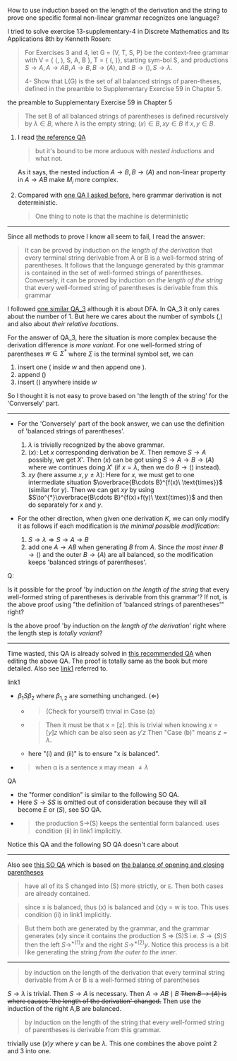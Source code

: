 How to use induction based on the length of the derivation and the string to prove one specific formal non-linear grammar recognizes one language?

I tried to solve exercise 13-supplementary-4 in Discrete Mathematics and Its Applications 8th by Kenneth Rosen:
> For Exercises 3 and 4, let G = (V, T, S, P) be the context-free grammar with V = { (, ), S, A, B }, T = { (, )}, starting sym-bol S, and productions $S \to A, A \to AB, A \to B, B \to (A)$, and
$B \to (), S \to \lambda$.
> 
> 4- Show that L(G) is the set of all balanced strings of paren-theses, defined in the preamble to Supplementary Exercise 59 in Chapter 5.

the preamble to Supplementary Exercise 59 in Chapter 5
>The set B of all balanced strings of parentheses is defined recursively by $\lambda \in B$, where $\lambda$ is the empty string; $(x) \in B, xy \in B$ if $x, y \in B$.

1. I read [the reference QA](https://cs.stackexchange.com/a/11316/161388)
   > but it's bound to be more arduous with *nested inductions* and what not.

   As it says, the nested induction $A\to B,B\to (A)$ and non-linear property in $A \to AB$ make $M_i$ more complex.

2. Compared with [one QA I asked before](https://cs.stackexchange.com/a/166984/161388), here grammar  derivation is not deterministic.
   > One thing to note is that the machine is deterministic

---

Since all methods to prove I know all seem to fail, I read the answer:
> It can be proved by induction on *the length of the derivation* that every terminal string derivable from A or B is a well-formed string of parentheses. It follows that the language generated by this grammar is contained in the set of well-formed strings of parentheses. Conversely, it can be proved by induction on *the length of the string* that every well-formed string of parentheses is derivable from this grammar

I followed [one similar QA_3](https://cs.stackexchange.com/q/4905/161388) although it is about DFA. In QA_3 it only cares about the number of 1. But here we cares about the number of symbols $(,)$ and also about *their relative locations*.

For the answer of QA_3, here the situation is more complex because the derivation difference *is more variant*. For one well-formed string of parentheses $w\in \Sigma^*$ where $\Sigma$ is the terminal symbol set, we can 
1. insert one $($ inside $w$ and then append one $)$.
2. append $()$
3. insert $()$ anywhere inside $w$

So I thought it is not easy to prove based on 'the length of the string' for the 'Conversely' part.

---

- For the 'Conversely' part of the book answer, we can use the definition of 'balanced strings of parentheses'.
  1. $\lambda$ is trivially recognized by the above grammar.
  2. $(x)$: Let $x$ corresponding derivation be $X$. Then remove $S\to A$ possibly, we get $X'$. Then $(x)$ can be got using 
    $S\to A\to B\to (A)$ where we continues doing $X'$ 
    (if $x=\lambda$, then we do $B\to ()$ instead).
  3. $xy$ (here assume $x,y\neq \lambda$): Here for $x$, we must get to one intermediate situation $\overbrace{B\cdots B}^{f(x)\ \text{times}}$ 
    (similar for $y$).
    Then we can get $xy$ by using $S\to^{*}\overbrace{B\cdots B}^{f(x)+f(y)\ \text{times}}$ and then do separately for $x$ and $y$.

- For the other direction, when given one derivation $K$, we can only modify it as follows if each modification is *the minimal possible modification*:
  1. $S\to \lambda \Rightarrow S\to A\to B$
  2. add one $A\to AB$ when generating $B$ from $A$.
  Since *the most inner* $B\to()$ and the outer $B\to (A)$ are all balanced, so the modification keeps 'balanced strings of parentheses'.

Q:

Is it possible for the proof 'by induction on *the length of the string* that every well-formed string of parentheses is derivable from this grammar'? If not, is the above proof using "the definition of 'balanced strings of parentheses'" right?

Is the above proof 'by induction on *the length of the derivation*' right where the length step is *totally variant*?

---

Time wasted, this QA is already solved in [this recommended QA](https://cs.stackexchange.com/q/153049/161388) when editing the above QA. The proof is totally same as the book but more detailed.
Also see [link1](http://cse.iitkgp.ac.in/%7Eabhij/course/theory/FLAT/Spring21/scribes/CFG-balanced.pdf) referred to.

link1
- $\beta_1 S\beta_2$ where $\beta_{1,2}$ are something unchanged.
($\Leftarrow$)
  - > (Check for yourself)
    trivial in Case (a)
  - > Then it must be that x = [z].
    this is trivial when knowing $x=[y]z$ which can be also seen as $y'z$
    Then "Case (b)" means $z=\lambda$.
  - here "(i) and (ii)" is to ensure "x is balanced".
- > when α is a sentence x
  may mean $\neq \lambda$

QA
- the "former condition" is similar to the following SO QA.
- Here $S\to SS$ is omitted out of consideration because they will all become $E$ or $(S)$, see SO QA.
- > the production S→(S) keeps the sentential form balanced.
  uses condition (ii) in link1 implicitly.

Notice this QA and the following SO QA doesn't care about 

---

Also see [this SO QA](https://stackoverflow.com/a/42565842/21294350) which is based on [the balance of opening and closing parentheses](https://math.stackexchange.com/a/1632885/1059606)

> have all of its S changed into (S)
more strictly, or `E`. Then both cases are already contained.

> since x is balanced, thus (x) is balanced and (x)y = w is too.
This uses condition (ii) in link1 implicitly.

> But them both are generated by the grammar, and the grammar generates (x)y since it contains the production S => (S)S
i.e. $S\to (S)S$ then the left $S\to^{*(1)} x$ and the right $S\to^{*(2)} y$.
Notice this process is a bit like generating the string *from the outer to the inner*.

---

> by induction on the length of the derivation that every terminal string derivable from A or B is a well-formed string of parentheses

$S\to \lambda$ is trivial. Then $S\to A$ is necessary. Then $A\to AB\mid B$
~~Then $B\to (A)$ is where causes 'the length of the derivation' changed.~~ Then use the induction  of the right A,B are balanced.

> by induction on the length of the string that every well-formed string of parentheses is derivable from this grammar.

trivially use $(x)y$ where $y$ can be $\lambda$. This one combines the above point 2 and 3 into one.